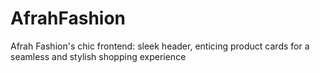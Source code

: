 # AfrahFashion
Afrah Fashion's chic frontend: sleek header, enticing product cards for a seamless and stylish shopping experience
